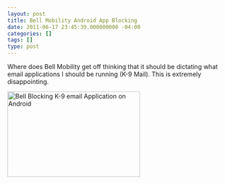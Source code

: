 ```yaml
---
layout: post
title: Bell Mobility Android App Blocking
date: 2011-06-17 23:45:39.000000000 -04:00
categories: []
tags: []
type: post
---
```

Where does Bell Mobility get off thinking that it should be dictating what email applications I should be running (K-9 Mail). This is extremely disappointing.

<a href="https://dl.dropboxusercontent.com/s/oiqsqgj8417zrfv/notMyCarrier1.png" rel="attachment wp-att-854"><img src="https://dl.dropboxusercontent.com/s/673tykty1hhusrt/notMyCarrier1-300x194.png" alt="Bell Blocking K-9 email Application on Android" title="Bell Blocking K-9 email Application on Android" width="300" height="194" class="alignnone size-medium wp-image-854" /></a>
